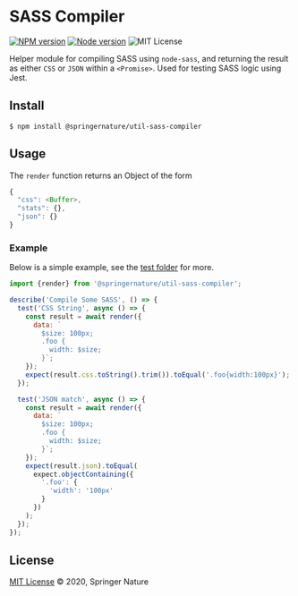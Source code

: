 # SASS Compiler

[![NPM version][badge-npm]][info-npm]
[![Node version][badge-node]][info-node]
![MIT License][badge-license]

Helper module for compiling SASS using `node-sass`, and returning the result as either `CSS` or `JSON` within a `<Promise>`. Used for testing SASS logic using Jest. 

## Install

```
$ npm install @springernature/util-sass-compiler
```

## Usage

The `render` function returns an Object of the form

```js
{
  "css": <Buffer>,
  "stats": {},
  "json": {}
}
```

### Example

Below is a simple example, see the [test folder](__tests__/unit/lib/js/render.test.js) for more.

```js
import {render} from '@springernature/util-sass-compiler';

describe('Compile Some SASS', () => {
  test('CSS String', async () => {
    const result = await render({
	  data: `
	    $size: 100px;
        .foo {
          width: $size;
        }`;
    });
    expect(result.css.toString().trim()).toEqual('.foo{width:100px}');
  });

  test('JSON match', async () => {
    const result = await render({
	  data: `
	    $size: 100px;
        .foo {
          width: $size;
        }`;
    });
    expect(result.json).toEqual(
      expect.objectContaining({
        '.foo': {
          'width': '100px'
        }
      })
    );
  });
});
```

## License

[MIT License][info-license] &copy; 2020, Springer Nature

[info-npm]: https://www.npmjs.com/package/@springernature/util-sass-compiler
[badge-npm]: https://img.shields.io/npm/v/@springernature/util-sass-compiler.svg
[info-license]: https://github.com/springernature/frontend-toolkit-utilities/blob/master/LICENCE
[badge-license]: https://img.shields.io/badge/license-MIT-blue.svg
[badge-node]: https://img.shields.io/badge/node->=8-brightgreen.svg
[info-node]: package.json
